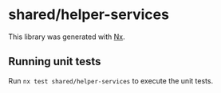 # shared/helper-services

This library was generated with [Nx](https://nx.dev).

## Running unit tests

Run `nx test shared/helper-services` to execute the unit tests.
